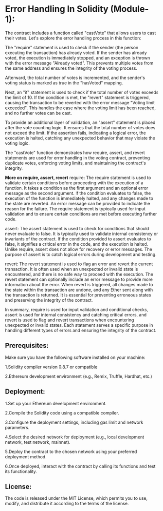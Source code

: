 # Error Handling In Solidity (Module-1):
The contract includes a function called "castVote" that allows users to cast their votes. Let's explore the error handling process in this function:

The "require" statement is used to check if the sender (the person executing the transaction) has already voted. If the sender has already voted, the execution is immediately stopped, and an exception is thrown with the error message "Already voted". This prevents multiple votes from the same address and ensures the integrity of the voting process.

Afterward, the total number of votes is incremented, and the sender's voting status is marked as true in the "hasVoted" mapping.

Next, an "if" statement is used to check if the total number of votes exceeds the limit of 10. If the condition is met, the "revert" statement is triggered, causing the transaction to be reverted with the error message "Voting limit exceeded". This handles the case where the voting limit has been reached, and no further votes can be cast.

To provide an additional layer of validation, an "assert" statement is placed after the vote counting logic. It ensures that the total number of votes does not exceed the limit. If the assertion fails, indicating a logical error, the execution is halted, catching any unexpected behavior that may violate the voting logic.

The "castVote" function demonstrates how require, assert, and revert statements are used for error handling in the voting contract, preventing duplicate votes, enforcing voting limits, and maintaining the contract's integrity.

**More on require, assert, revert**
require: The require statement is used to validate certain conditions before proceeding with the execution of a function. It takes a condition as the first argument and an optional error message as the second argument. If the condition evaluates to false, the execution of the function is immediately halted, and any changes made to the state are reverted. An error message can be provided to indicate the reason for the failure. The require statement is typically used for input validation and to ensure certain conditions are met before executing further code.

assert: The assert statement is used to check for conditions that should never evaluate to false. It is typically used to validate internal consistency or invariants of the contract. If the condition provided to assert evaluates to false, it signifies a critical error in the code, and the execution is halted. Unlike require, assert does not allow for recovery or error messages. The purpose of assert is to catch logical errors during development and testing.

revert: The revert statement is used to flag an error and revert the current transaction. It is often used when an unexpected or invalid state is encountered, and there is no safe way to proceed with the execution. The revert statement can optionally include an error message to provide more information about the error. When revert is triggered, all changes made to the state within the transaction are undone, and any Ether sent along with the transaction is returned. It is essential for preventing erroneous states and preserving the integrity of the contract.

In summary, require is used for input validation and conditional checks, assert is used for internal consistency and catching critical errors, and revert is used to flag and revert transactions when encountering unexpected or invalid states. Each statement serves a specific purpose in handling different types of errors and ensuring the integrity of the contract.

## Prerequisites:
Make sure you have the following software installed on your machine:

1.Solidity compiler version 0.8.7 or compatible

2.Ethereum development environment (e.g., Remix, Truffle, Hardhat, etc.)

## Deployment:
1.Set up your Ethereum development environment.

2.Compile the Solidity code using a compatible compiler.

3.Configure the deployment settings, including gas limit and network parameters.

4.Select the desired network for deployment (e.g., local development network, test network, mainnet).

5.Deploy the contract to the chosen network using your preferred deployment method.

6.Once deployed, interact with the contract by calling its functions and test its functionality.

## License:
The code is released under the MIT License, which permits you to use, modify, and distribute it according to the terms of the license.
